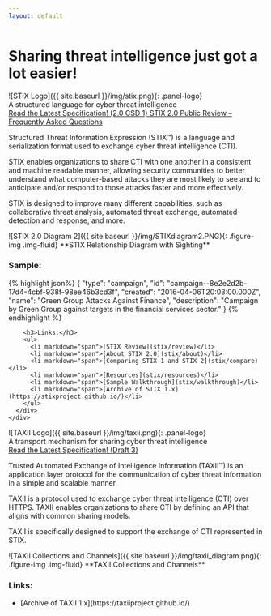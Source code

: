 ```yaml
---
layout: default
---
```


<div class="row">
  <div class="col-md-12 text-center">
    <div class="jumbotron">
      <h1>Sharing threat intelligence just got a lot easier!</h1>
    </div>
  </div>

  <div class="col-md-6">
    <div class="panel panel-default">
      <div class="panel-heading">
        <div markdown="span">![STIX Logo]({{ site.baseurl }}/img/stix.png){: .panel-logo}</div>
        <div class="panel-title text-center">A structured language for cyber threat intelligence</div>
        <a class="btn btn-primary btn-spec" data-toggle="tooltip" title="STIX 2.0 Committee Specification Draft 01" href="https://docs.google.com/document/d/1yvqWaPPnPW-2NiVCLqzRszcx91ffMowfT5MmE9Nsy_w">
          <span class="glyphicon glyphicon-list-alt"></span> Read the Latest Specification! (2.0 CSD 1)
        </a>
        <a class="btn btn-primary btn-spec" data-toggle="tooltip" title="STIX Review" href="https://oasis-open.github.io/cti-documentation/stix/review">
          <span class="glyphicon glyphicon-list-alt"></span> STIX 2.0 Public Review – Frequently Asked Questions
        </a>
      </div>      
      <div class="panel-body">
        <p>
          Structured Threat Information Expression (STIX™) is a language and serialization format used to exchange cyber threat intelligence (CTI).
        </p>
        <p>
          STIX enables organizations to share CTI with one another in a consistent and machine readable manner, allowing security communities to better understand what computer-based attacks they are most likely to see and to anticipate and/or respond to those attacks faster and more effectively.
        </p>
        <p>
          STIX is designed to improve many different capabilities, such as collaborative threat analysis, automated threat exchange, automated detection and response, and more.
        </p>
        <p>
        <div class="figure center-block text-center" markdown="span">
        ![STIX 2.0 Diagram 2]({{ site.baseurl }}/img/STIXdiagram2.PNG){: .figure-img .img-fluid}
        **STIX Relationship Diagram with Sighting**
        </div>
        </p>
        <h3>Sample:</h3>
{% highlight json%}
{
  "type": "campaign",
  "id": "campaign--8e2e2d2b-17d4-4cbf-938f-98ee46b3cd3f",
  "created": "2016-04-06T20:03:00.000Z",
  "name": "Green Group Attacks Against Finance",
  "description": "Campaign by Green Group against targets in the financial services sector."
}
{% endhighlight %}

        <h3>Links:</h3>
        <ul>
          <li markdown="span">[STIX Review](stix/review)</li>
          <li markdown="span">[About STIX 2.0](stix/about)</li>
          <li markdown="span">[Comparing STIX 1 and STIX 2](stix/compare)</li>
          <li markdown="span">[Resources](stix/resources)</li>
          <li markdown="span">[Sample Walkthrough](stix/walkthrough)</li>
          <li markdown="span">[Archive of STIX 1.x](https://stixproject.github.io/)</li>
        </ul>
      </div>
    </div>
  </div>

  <div class="col-md-6">
    <div class="panel panel-default">
      <div class="panel-heading">
        <div markdown="span">![TAXII Logo]({{ site.baseurl }}/img/taxii.png){: .panel-logo}</div>
        <div class="panel-title text-center">A transport mechanism for sharing cyber threat intelligence</div>
        <a class="btn btn-primary btn-spec" data-toggle="tooltip" title="TAXII 2.0 Draft 3" href="https://docs.google.com/document/d/1eyhS3-fOlRkDB6N39Md6KZbvbCe3CjQlampiZPg-5u4">
          <span class="glyphicon glyphicon-list-alt"></span> Read the Latest Specification! (Draft 3)
        </a>
      </div>
      <div class="panel-body">
        <p>
          Trusted Automated Exchange of Intelligence Information (TAXII™) is an application layer protocol for the communication of cyber threat information in a simple and scalable manner.
        <p>
        </p>
          TAXII is a protocol used to exchange cyber threat intelligence (CTI) over HTTPS. TAXII enables organizations to share CTI by defining an API that aligns with common sharing models.
        <p>
        </p>
          TAXII is specifically designed to support the exchange of CTI represented in STIX.
        </p>
        <p>
        <div class="figure center-block text-center" markdown="span">
          ![TAXII Collections and Channels]({{ site.baseurl }}/img/taxii_diagram.png){: .figure-img .img-fluid}
          **TAXII Collections and Channels**
        </div>
        </p>
        <p>
          <h3>Links:</h3>
          <ul>
            <li markdown="span">[Archive of TAXII 1.x](https://taxiiproject.github.io/)</li>
          </ul>
        </p>
      </div>
    </div>
  </div>

</div>
